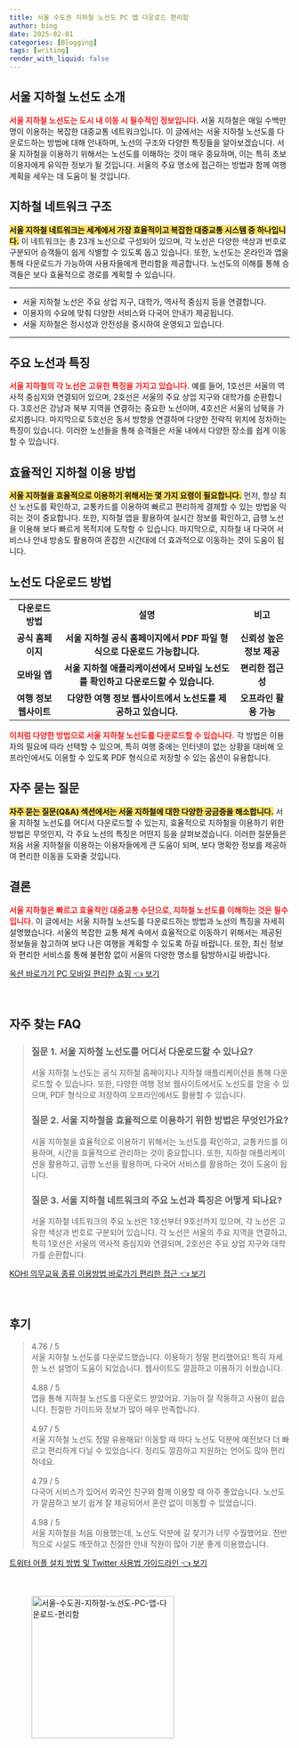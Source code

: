 ```yaml
---
title: 서울 수도권 지하철 노선도 PC 앱 다운로드 편리함
author: bing
date: 2025-02-01
categories: [Blogging]
tags: [writing]
render_with_liquid: false
---
```



<h2 id='서울 지하철 노선도 소개'>서울 지하철 노선도 소개</h2>

<p><b><span style="color: #ee2323;">서울 지하철 노선도는 도시 내 이동 시 필수적인 정보입니다.</span></b> 서울 지하철은 매일 수백만 명이 이용하는 복잡한 대중교통 네트워크입니다. 이 글에서는 서울 지하철 노선도를 다운로드하는 방법에 대해 안내하며, 노선의 구조와 다양한 특징들을 알아보겠습니다. 서울 지하철을 이용하기 위해서는 노선도를 이해하는 것이 매우 중요하며, 이는 특히 초보 이용자에게 유익한 정보가 될 것입니다. 서울의 주요 명소에 접근하는 방법과 함께 여행 계획을 세우는 데 도움이 될 것입니다.</p>

<h2 id='지하철 네트워크 구조'>지하철 네트워크 구조</h2>

<p><b><span style="background-color: #ffe066;">서울 지하철 네트워크는 세계에서 가장 효율적이고 복잡한 대중교통 시스템 중 하나입니다.</span></b> 이 네트워크는 총 23개 노선으로 구성되어 있으며, 각 노선은 다양한 색상과 번호로 구분되어 승객들이 쉽게 식별할 수 있도록 돕고 있습니다. 또한, 노선도는 온라인과 앱을 통해 다운로드가 가능하여 사용자들에게 편리함을 제공합니다. 노선도의 이해를 통해 승객들은 보다 효율적으로 경로를 계획할 수 있습니다.</p>

<hr />

<ul>
    <li>서울 지하철 노선은 주요 상업 지구, 대학가, 역사적 중심지 등을 연결합니다.</li>
    <li>이용자의 수요에 맞춰 다양한 서비스와 다국어 안내가 제공됩니다.</li>
    <li>서울 지하철은 정시성과 안전성을 중시하여 운영되고 있습니다.</li>
</ul>

<hr />

<h2 id='주요 노선과 특징'>주요 노선과 특징</h2>

<p><b><span style="color: #ee2323;">서울 지하철의 각 노선은 고유한 특징을 가지고 있습니다.</span></b> 예를 들어, 1호선은 서울의 역사적 중심지와 연결되어 있으며, 2호선은 서울의 주요 상업 지구와 대학가를 순환합니다. 3호선은 강남과 북부 지역을 연결하는 중요한 노선이며, 4호선은 서울의 남북을 가로지릅니다. 마지막으로 5호선은 동서 방향을 연결하며 다양한 전략적 위치에 정차하는 특징이 있습니다. 이러한 노선들을 통해 승객들은 서울 내에서 다양한 장소를 쉽게 이동할 수 있습니다.</p>

<h2 id='효율적인 지하철 이용 방법'>효율적인 지하철 이용 방법</h2>

<p><b><span style="background-color: #ffe066;">서울 지하철을 효율적으로 이용하기 위해서는 몇 가지 요령이 필요합니다.</span></b> 먼저, 항상 최신 노선도를 확인하고, 교통카드를 이용하여 빠르고 편리하게 결제할 수 있는 방법을 익히는 것이 중요합니다. 또한, 지하철 앱을 활용하여 실시간 정보를 확인하고, 급행 노선을 이용해 보다 빠르게 목적지에 도착할 수 있습니다. 마지막으로, 지하철 내 다국어 서비스나 안내 방송도 활용하여 혼잡한 시간대에 더 효과적으로 이동하는 것이 도움이 됩니다.</p>

<h2 id='노선도 다운로드 방법'>노선도 다운로드 방법</h2>

<table>
    <tr>
        <td style="text-align: center; height: 17px;"><b>다운로드 방법</b></td>
        <td style="text-align: center; height: 17px;"><b>설명</b></td>
        <td style="text-align: center; height: 17px;"><b>비고</b></td>
    </tr>
    <tr>
        <td style="text-align: center; height: 17px;"><b>공식 홈페이지</b></td>
        <td style="text-align: center; height: 17px;"><b>서울 지하철 공식 홈페이지에서 PDF 파일 형식으로 다운로드 가능합니다.</b></td>
        <td style="text-align: center; height: 17px;"><b>신뢰성 높은 정보 제공</b></td>
    </tr>
    <tr>
        <td style="text-align: center; height: 17px;"><b>모바일 앱</b></td>
        <td style="text-align: center; height: 17px;"><b>서울 지하철 애플리케이션에서 모바일 노선도를 확인하고 다운로드할 수 있습니다.</b></td>
        <td style="text-align: center; height: 17px;"><b>편리한 접근성</b></td>
    </tr>
    <tr>
        <td style="text-align: center; height: 17px;"><b>여행 정보 웹사이트</b></td>
        <td style="text-align: center; height: 17px;"><b>다양한 여행 정보 웹사이트에서 노선도를 제공하고 있습니다.</b></td>
        <td style="text-align: center; height: 17px;"><b>오프라인 활용 가능</b></td>
    </tr>
</table>

<p><b><span style="color: #ee2323;">이처럼 다양한 방법으로 서울 지하철 노선도를 다운로드할 수 있습니다.</span></b> 각 방법은 이용자의 필요에 따라 선택할 수 있으며, 특히 여행 중에는 인터넷이 없는 상황을 대비해 오프라인에서도 이용할 수 있도록 PDF 형식으로 저장할 수 있는 옵션이 유용합니다.</p>

<h2 id='자주 묻는 질문'>자주 묻는 질문</h2>

<p><b><span style="background-color: #ffe066;">자주 묻는 질문(Q&A) 섹션에서는 서울 지하철에 대한 다양한 궁금증을 해소합니다.</span></b> 서울 지하철 노선도를 어디서 다운로드할 수 있는지, 효율적으로 지하철을 이용하기 위한 방법은 무엇인지, 각 주요 노선의 특징은 어떤지 등을 살펴보겠습니다. 이러한 질문들은 처음 서울 지하철을 이용하는 이용자들에게 큰 도움이 되며, 보다 명확한 정보를 제공하여 편리한 이동을 도와줄 것입니다.</p>

<h2 id='결론'>결론</h2>

<p><b><span style="color: #ee2323;">서울 지하철은 빠르고 효율적인 대중교통 수단으로, 지하철 노선도를 이해하는 것은 필수입니다.</span></b> 이 글에서는 서울 지하철 노선도를 다운로드하는 방법과 노선의 특징을 자세히 설명했습니다. 서울의 복잡한 교통 체계 속에서 효율적으로 이동하기 위해서는 제공된 정보들을 참고하여 보다 나은 여행을 계획할 수 있도록 하길 바랍니다. 또한, 최신 정보와 편리한 서비스를 통해 불편함 없이 서울의 다양한 명소를 탐방하시길 바랍니다.</p>


<p><a class="click-button" title="옥션 바로가기 PC 모바일 편리한 쇼핑" href="https://afficreate.github.io/posts/%EC%98%A5%EC%85%98-%EB%B0%94%EB%A1%9C%EA%B0%80%EA%B8%B0-PC-%EB%AA%A8%EB%B0%94%EC%9D%BC-%ED%8E%B8%EB%A6%AC%ED%95%9C-%EC%87%BC%ED%95%91/" rel="dofollow">옥션 바로가기 PC 모바일 편리한 쇼핑 👈 보기</a></p><br>
<h2 id='자주_찾는_FAQ'>자주 찾는 FAQ</h2>
<div itemscope="" itemtype="https://schema.org/FAQPage"> 
<blockquote> 
<div itemscope="" itemprop="mainEntity" itemtype="https://schema.org/Question"> 
<h3 itemprop="name">질문 1. 서울 지하철 노선도를 어디서 다운로드할 수 있나요?</h3> 
<div itemscope="" itemprop="acceptedAnswer" itemtype="https://schema.org/Answer"> 
<span itemprop="text"> 
<p>서울 지하철 노선도는 공식 지하철 홈페이지나 지하철 애플리케이션을 통해 다운로드할 수 있습니다. 또한, 다양한 여행 정보 웹사이트에서도 노선도를 얻을 수 있으며, PDF 형식으로 저장하여 오프라인에서도 활용할 수 있습니다.</p> 
</span> 
</div> 
</div> 

<div itemscope="" itemprop="mainEntity" itemtype="https://schema.org/Question"> 
<h3 itemprop="name">질문 2. 서울 지하철을 효율적으로 이용하기 위한 방법은 무엇인가요?</h3> 
<div itemscope="" itemprop="acceptedAnswer" itemtype="https://schema.org/Answer"> 
<span itemprop="text"> 
<p>서울 지하철을 효율적으로 이용하기 위해서는 노선도를 확인하고, 교통카드를 이용하며, 시간을 효율적으로 관리하는 것이 중요합니다. 또한, 지하철 애플리케이션을 활용하고, 급행 노선을 활용하며, 다국어 서비스를 활용하는 것이 도움이 됩니다.</p>  
</span> 
</div> 
</div> 

<div itemscope="" itemprop="mainEntity" itemtype="https://schema.org/Question"> 
<h3 itemprop="name">질문 3. 서울 지하철 네트워크의 주요 노선과 특징은 어떻게 되나요?</h3> 
<div itemscope="" itemprop="acceptedAnswer" itemtype="https://schema.org/Answer"> 
<span itemprop="text"> 
<p>서울 지하철 네트워크의 주요 노선은 1호선부터 9호선까지 있으며, 각 노선은 고유한 색상과 번호로 구분되어 있습니다. 각 노선은 서울의 주요 지역을 연결하고, 특히 1호선은 서울의 역사적 중심지와 연결되며, 2호선은 주요 상업 지구와 대학가를 순환합니다.</p> 
</span> 
</div> 
</div> 
</blockquote> 
</div>
<p><a class="click-button" title="KOHI 의무교육 종류 이용방법 바로가기 편리한 접근" href="https://afficreate.github.io/posts/KOHI-%EC%9D%98%EB%AC%B4%EA%B5%90%EC%9C%A1-%EC%A2%85%EB%A5%98-%EC%9D%B4%EC%9A%A9%EB%B0%A9%EB%B2%95-%EB%B0%94%EB%A1%9C%EA%B0%80%EA%B8%B0-%ED%8E%B8%EB%A6%AC%ED%95%9C-%EC%A0%91%EA%B7%BC/" rel="dofollow">KOHI 의무교육 종류 이용방법 바로가기 편리한 접근 👈 보기</a></p><br>
<h2 id='후기'>후기</h2>
<div itemscope itemtype="https://schema.org/Product">
  <blockquote>
  <div itemprop="review" itemscope itemtype="https://schema.org/Review">
      <div itemprop="reviewRating" itemscope itemtype="https://schema.org/Rating"> <span itemprop="ratingValue">4.76</span> / <span itemprop="bestRating">5</span> </div>
      <span itemprop="reviewBody">서울 지하철 노선도를 다운로드했습니다. 이용하기 정말 편리했어요! 특히 자세한 노선 설명이 도움이 되었습니다. 웹사이트도 깔끔하고 이용하기 쉬웠습니다.</span>
  </div>
  <br>
  <div itemprop="review" itemscope itemtype="https://schema.org/Review">
      <div itemprop="reviewRating" itemscope itemtype="https://schema.org/Rating"> <span itemprop="ratingValue">4.88</span> / <span itemprop="bestRating">5</span> </div>
      <span itemprop="reviewBody">앱을 통해 지하철 노선도를 다운로드 받았어요. 기능이 잘 작동하고 사용이 쉽습니다. 친절한 가이드와 정보가 많아 매우 만족합니다.</span>
  </div>
  <br>
  <div itemprop="review" itemscope itemtype="https://schema.org/Review">
      <div itemprop="reviewRating" itemscope itemtype="https://schema.org/Rating"> <span itemprop="ratingValue">4.97</span> / <span itemprop="bestRating">5</span> </div>
      <span itemprop="reviewBody">서울 지하철 노선도 정말 유용해요! 이동할 때 마다 노선도 덕분에 예전보다 더 빠르고 편리하게 다닐 수 있었습니다. 정리도 깔끔하고 지원하는 언어도 많아 편리하네요.</span>
  </div>
  <br>
  <div itemprop="review" itemscope itemtype="https://schema.org/Review">
      <div itemprop="reviewRating" itemscope itemtype="https://schema.org/Rating"> <span itemprop="ratingValue">4.79</span> / <span itemprop="bestRating">5</span> </div>
      <span itemprop="reviewBody">다국어 서비스가 있어서 외국인 친구와 함께 이용할 때 아주 좋았습니다. 노선도가 깔끔하고 보기 쉽게 잘 제공되어서 혼란 없이 이동할 수 있었습니다.</span>
  </div>
  <br>
  <div itemprop="review" itemscope itemtype="https://schema.org/Review">
      <div itemprop="reviewRating" itemscope itemtype="https://schema.org/Rating"> <span itemprop="ratingValue">4.98</span> / <span itemprop="bestRating">5</span> </div>
      <span itemprop="reviewBody">서울 지하철을 처음 이용했는데, 노선도 덕분에 길 찾기가 너무 수월했어요. 전반적으로 시설도 깨끗하고 친절한 안내 직원이 많아 기분 좋게 이용했습니다.</span>
  </div>
  </blockquote>
</div>
<p><a class="click-button" title="트위터 어플 설치 방법 및 Twitter 사용법 가이드라인" href="https://afficreate.github.io/posts/%ED%8A%B8%EC%9C%84%ED%84%B0-%EC%96%B4%ED%94%8C-%EC%84%A4%EC%B9%98-%EB%B0%A9%EB%B2%95-%EB%B0%8F-Twitter-%EC%82%AC%EC%9A%A9%EB%B2%95-%EA%B0%80%EC%9D%B4%EB%93%9C%EB%9D%BC%EC%9D%B8/" rel="dofollow">트위터 어플 설치 방법 및 Twitter 사용법 가이드라인 👈 보기</a></p><br>
<figure class="image"><img src="https://afficreate.github.io/assets/img/thumbnail/서울-수도권-지하철-노선도-PC-앱-다운로드-편리함.webp" alt="서울-수도권-지하철-노선도-PC-앱-다운로드-편리함" width="256" height="256"></figure>